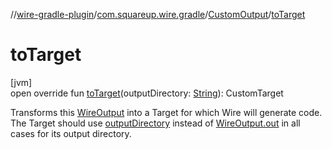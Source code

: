 //[wire-gradle-plugin](../../../index.md)/[com.squareup.wire.gradle](../index.md)/[CustomOutput](index.md)/[toTarget](to-target.md)

# toTarget

[jvm]\
open override fun [toTarget](to-target.md)(outputDirectory: [String](https://kotlinlang.org/api/latest/jvm/stdlib/kotlin/-string/index.html)): CustomTarget

Transforms this [WireOutput](../-wire-output/index.md) into a Target for which Wire will generate code. The Target should use [outputDirectory](to-target.md) instead of [WireOutput.out](../-wire-output/--out--.md) in all cases for its output directory.

